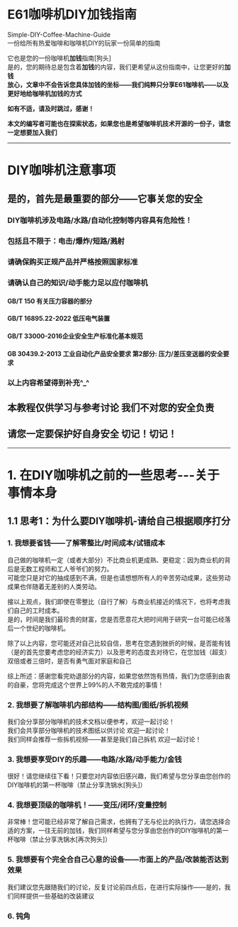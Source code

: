 # E61咖啡机DIY加钱指南  
Simple-DIY-Coffee-Machine-Guide  
一份给所有热爱咖啡和咖啡机DIY的玩家一份简单的指南  


它也是您的一份咖啡机**加钱**指南[狗头]  
是的，您的期待总是包含着**加钱**的内容，我们更希望从这份指南中，让您更好的**加钱**   
**放心，文章中不会告诉您具体加钱的坐标——我们纯粹只分享E61咖啡机——以及更好地给咖啡机加钱的方式** 


**如有不适，请及时跳过，感谢！**


**本文的编写者可能也在探索状态，如果您也是希望咖啡机技术开源的一份子，请您一定想要加入我们**

-------------------------------------------------------------------------------------------------------

# DIY咖啡机注意事项  
## 是的，首先是最重要的部分——它事关您的安全 ##
### DIY咖啡机涉及电路/水路/自动化控制等内容具有危险性！
  
### 包括且不限于：电击/爆炸/短路/溅射  

### 请确保购买正规产品并严格按照国家标准  

### 请确认自己的知识/动手能力足以应付咖啡机  

#### GB/T 150  有关压力容器的部分 

#### GB/T 16895.22-2022  低压电气装置  

#### GB/T 33000-2016企业安全生产标准化基本规范  

#### GB 30439.2-2013 工业自动化产品安全要求 第2部分: 压力/差压变送器的安全要求  

### 以上内容希望得到补充^_^

## 本教程仅供学习与参考讨论 我们不对您的安全负责

## 请您一定要保护好自身安全 切记！切记！

--------------------------------------------------------------------------------------------------------------------

# 1. 在DIY咖啡机之前的一些思考---关于事情本身
## 1.1 思考1：为什么要DIY咖啡机-请给自己根据顺序打分
### 1. 我想要省钱——了解零整比/时间成本/试错成本

自己做的咖啡机一定（或者大部分）不比商业机更成熟、更稳定：因为商业机的背后是无数工程师和工人爷爷们的努力。  
可能您只是对它的抽成感到不满，但是也请想想所有人的辛苦劳动成果，这些劳动成果也伴随着无差别的人类劳动。

接以上观点，我们即使在零整比（自行了解）与商业机接近的情况下，也将考虑我们自己的工时成本。  
是的，时间是我们最珍贵的财富，您是否愿意花大把时间用于研究一台可能已经落后一个世纪的咖啡机。

除了以上内容，您可能还对自己比较自信，思考在您遇到挫折的时候，是否能有钱（是的首先您要考虑您的经济实力）以及思考的态度去对待它，在您加钱（超支）双倍或者三倍时，是否有勇气面对家庭和自己

综上所述：感谢您看完劝退部分的内容，如果您依然饱有热情，我们为您感到由衷的自豪，您将完成这个世界上99%的人不敢完成的事情！

### 2. 我想要了解咖啡机内部结构——结构图/图纸/拆机视频

我们会分享部分咖啡机的技术文档以便参考，欢迎一起讨论！  
我们会共享部分咖啡机的技术图纸以供讨论  欢迎一起讨论！   
我们同样会推荐一些拆机视频——甚至是我们自己拆机  欢迎一起讨论！

### 3. 我想要享受DIY的乐趣——电路/水路/动手能力/金钱

很好！请您继续往下看！只要您对内容依旧感兴趣，我们希望与您分享由您创作的DIY咖啡机的第一杯咖啡（禁止分享洗锅水[狗头]）

### 4. 我想要顶级的咖啡机！——变压/闭环/变量控制

非常棒！您可能已经非常了解自己需求，也拥有了无与伦比的执行力，请您选择合适的方案，一往无前的加钱，我们同样希望与您分享由您创作的DIY咖啡机的第一杯咖啡（禁止分享洗锅水[再次狗头]）  

### 5. 我想要有个完全合自己心意的设备——市面上的产品/改装能否达到效果

我们建议您先跟随我们的讨论，反复讨论前四点后，在进行实际操作——是的，我们同样提供一些基础的改装建议

### 6. 钝角




